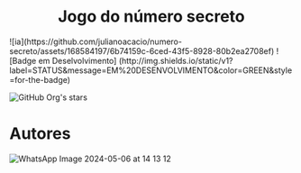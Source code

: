 <h1 align = "center"> Jogo do número secreto </h1>
![ia](https://github.com/julianoacacio/numero-secreto/assets/168584197/6b74159c-6ced-43f5-8928-80b2ea2708ef)
![Badge em Deselvolvimento] (http://img.shields.io/static/v1?label=STATUS&message=EM%20DESENVOLVIMENTO&color=GREEN&style=for-the-badge)
<p align="center">

![GitHub Org's stars](https://img.shields.io/github/stars/camilafernanda?style=social)
# Autores
![WhatsApp Image 2024-05-06 at 14 13 12](https://github.com/julianoacacio/numero-secreto/assets/168584197/87637d52-361b-4227-bdfe-6985b98e81a0)

